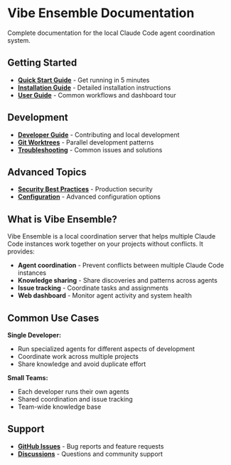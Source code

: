 # Vibe Ensemble Documentation

Complete documentation for the local Claude Code agent coordination system.

## Getting Started

- **[Quick Start Guide](getting-started/quick-start.md)** - Get running in 5 minutes
- **[Installation Guide](installation.md)** - Detailed installation instructions
- **[User Guide](user-guide.md)** - Common workflows and dashboard tour

## Development

- **[Developer Guide](developer-guide.md)** - Contributing and local development
- **[Git Worktrees](git-worktrees.md)** - Parallel development patterns
- **[Troubleshooting](troubleshooting.md)** - Common issues and solutions

## Advanced Topics

- **[Security Best Practices](security-best-practices.md)** - Production security
- **[Configuration](configuration.md)** - Advanced configuration options

## What is Vibe Ensemble?

Vibe Ensemble is a local coordination server that helps multiple Claude Code instances work together on your projects without conflicts. It provides:

- **Agent coordination** - Prevent conflicts between multiple Claude Code instances
- **Knowledge sharing** - Share discoveries and patterns across agents
- **Issue tracking** - Coordinate tasks and assignments
- **Web dashboard** - Monitor agent activity and system health

## Common Use Cases

**Single Developer:**
- Run specialized agents for different aspects of development
- Coordinate work across multiple projects
- Share knowledge and avoid duplicate effort

**Small Teams:**
- Each developer runs their own agents
- Shared coordination and issue tracking
- Team-wide knowledge base

## Support

- **[GitHub Issues](https://github.com/siy/vibe-ensemble-mcp/issues)** - Bug reports and feature requests
- **[Discussions](https://github.com/siy/vibe-ensemble-mcp/discussions)** - Questions and community support
